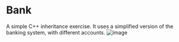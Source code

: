 # Bank
A simple C++ inheritance exercise. It uses a simplified version of the banking system, with different accounts.
![image](https://user-images.githubusercontent.com/120261988/234327861-98462a74-a310-43e4-8309-69d4cbf631a0.png)

